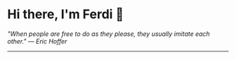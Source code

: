 <h1>Hi there, I'm Ferdi 👋</h1>

<p><em>
  "When people are free to do as they please, they usually imitate each other." — Eric Hoffer
</em></p>

---
